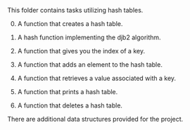This folder contains tasks utilizing hash tables.

0. A function that creates a hash table.

1. A hash function implementing the djb2 algorithm.

2. A function that gives you the index of a key.

3. A function that adds an element to the hash table.

4. A function that retrieves a value associated with a key.

5. A function that prints a hash table.

6. A function that deletes a hash table.

There are additional data structures provided for the project.
